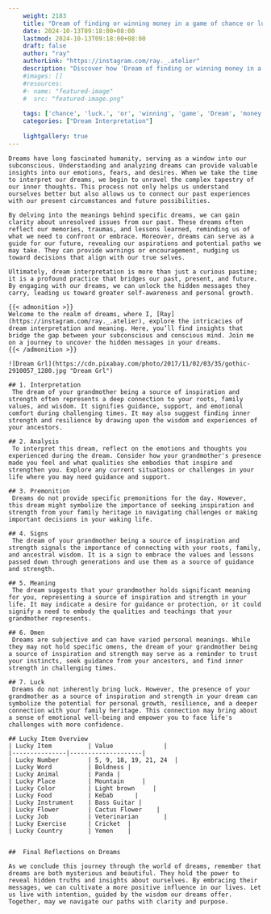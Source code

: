 ```yaml
---
    weight: 2183
    title: "Dream of finding or winning money in a game of chance or luck."  # Assuming 'title' column exists
    date: 2024-10-13T09:18:00+08:00
    lastmod: 2024-10-13T09:18:00+08:00
    draft: false
    author: "ray"
    authorLink: "https://instagram.com/ray._.atelier"
    description: "Discover how 'Dream of finding or winning money in a game of chance or luck.' can interpret your future and uncover its significant meanings in your life."
    #images: []
    #resources:
    #- name: "featured-image"
    #  src: "featured-image.png"
    
    tags: ['chance', 'luck.', 'or', 'winning', 'game', 'Dream', 'money', 'a', 'in', 'of', 'finding']
    categories: ["Dream Interpretation"]
    
    lightgallery: true
---
```

    
    Dreams have long fascinated humanity, serving as a window into our subconscious. Understanding and analyzing dreams can provide valuable insights into our emotions, fears, and desires. When we take the time to interpret our dreams, we begin to unravel the complex tapestry of our inner thoughts. This process not only helps us understand ourselves better but also allows us to connect our past experiences with our present circumstances and future possibilities.
    
    By delving into the meanings behind specific dreams, we can gain clarity about unresolved issues from our past. These dreams often reflect our memories, traumas, and lessons learned, reminding us of what we need to confront or embrace. Moreover, dreams can serve as a guide for our future, revealing our aspirations and potential paths we may take. They can provide warnings or encouragement, nudging us toward decisions that align with our true selves.
    
    Ultimately, dream interpretation is more than just a curious pastime; it is a profound practice that bridges our past, present, and future. By engaging with our dreams, we can unlock the hidden messages they carry, leading us toward greater self-awareness and personal growth.
    
    {{< admonition >}}
    Welcome to the realm of dreams, where I, [Ray](https://instagram.com/ray._.atelier), explore the intricacies of dream interpretation and meaning. Here, you’ll find insights that bridge the gap between your subconscious and conscious mind. Join me on a journey to uncover the hidden messages in your dreams.
    {{< /admonition >}}
    
    ![Dream Grl](https://cdn.pixabay.com/photo/2017/11/02/03/35/gothic-2910057_1280.jpg "Dream Grl")
    
    ## 1. Interpretation
     The dream of your grandmother being a source of inspiration and strength often represents a deep connection to your roots, family values, and wisdom. It signifies guidance, support, and emotional comfort during challenging times. It may also suggest finding inner strength and resilience by drawing upon the wisdom and experiences of your ancestors.
    
    ## 2. Analysis
     To interpret this dream, reflect on the emotions and thoughts you experienced during the dream. Consider how your grandmother's presence made you feel and what qualities she embodies that inspire and strengthen you. Explore any current situations or challenges in your life where you may need guidance and support.
    
    ## 3. Premonition
     Dreams do not provide specific premonitions for the day. However, this dream might symbolize the importance of seeking inspiration and strength from your family heritage in navigating challenges or making important decisions in your waking life.
    
    ## 4. Signs
     The dream of your grandmother being a source of inspiration and strength signals the importance of connecting with your roots, family, and ancestral wisdom. It is a sign to embrace the values and lessons passed down through generations and use them as a source of guidance and strength.
    
    ## 5. Meaning
     The dream suggests that your grandmother holds significant meaning for you, representing a source of inspiration and strength in your life. It may indicate a desire for guidance or protection, or it could signify a need to embody the qualities and teachings that your grandmother represents.
    
    ## 6. Omen
     Dreams are subjective and can have varied personal meanings. While they may not hold specific omens, the dream of your grandmother being a source of inspiration and strength may serve as a reminder to trust your instincts, seek guidance from your ancestors, and find inner strength in challenging times.
    
    ## 7. Luck
     Dreams do not inherently bring luck. However, the presence of your grandmother as a source of inspiration and strength in your dream can symbolize the potential for personal growth, resilience, and a deeper connection with your family heritage. This connection may bring about a sense of emotional well-being and empower you to face life's challenges with more confidence.
    
    ## Lucky Item Overview
    | Lucky Item          | Value              |
    |---------------|--------------------|
    | Lucky Number        | 5, 9, 18, 19, 21, 24  |
    | Lucky Word          | Boldness |
    | Lucky Animal        | Panda |
    | Lucky Place         | Mountain     |
    | Lucky Color         | Light brown     |
    | Lucky Food          | Kebab      |
    | Lucky Instrument    | Bass Guitar |
    | Lucky Flower        | Cactus Flower    |
    | Lucky Job           | Veterinarian       |
    | Lucky Exercise      | Cricket  |
    | Lucky Country       | Yemen    |
    
    
    ##  Final Reflections on Dreams
    
    As we conclude this journey through the world of dreams, remember that dreams are both mysterious and beautiful. They hold the power to reveal hidden truths and insights about ourselves. By embracing their messages, we can cultivate a more positive influence in our lives. Let us live with intention, guided by the wisdom our dreams offer. Together, may we navigate our paths with clarity and purpose.
    